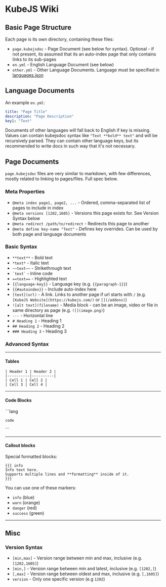 # KubeJS Wiki

## Basic Page Structure

Each page is its own directory, containing these files:

- `page.kubejsdoc` - Page Document (see below for syntax). Optional - if not present, its assumed that its an auto-index page that only contains links to its sub-pages
- `en.yml` - English Language Document (see below)
- `other.yml` - Other Language Documents. Language must be specified in [languages.json](/languages.json)

## Language Documents

An example `en.yml`:

```yml
title: "Page Title"
description: "Page Description"
key1: "Text"
```

Documents of other languages will fall back to English if key is missing. Values can contain kubejsdoc syntax like `"Text **bold** text"` and will be recursively parsed. They can contain other language keys, but its recommended to write docs in such way that it's not necessary.

## Page Documents

`page.kubejsdoc` files are very similar to markdown, with few differences, mostly related to linking to pages/files. Full spec below.

### Meta Properties

- `@meta index page1, page2, ...` - Ordered, comma-separated list of pages to include in index
- `@meta versions [1202,1605]` - Versions this page exists for. See Version Syntax below
- `@meta redirect /path/to/redirect` - Redirects this page to another
- `@meta define key-name "Text"` - Defines key overrides. Can be used by both page and language documents

### Basic Syntax

- `**text**` - Bold text
- `*text*` - Italic text
- `~~text~~` - Strikethrough text
- `` `text` `` - Inline code
- `==text==` - Highlighted text
- `{{language-key}}` - Language key (e.g. `{{paragraph-1}}`)
- `{{#autoindex}}` - Include auto-index here
- `[text](url)` - A link. Links to another page if url starts with `/` (e.g. `[KubeJS Website](https://kubejs.com/)` or `[](/addons)`)
- `![alt text](filename)` - Media block - can be an image, video or file in same directory as page (e.g. `![](image.png)`)
- `---` - Horizontal line
- `# Heading 1` - Heading 1
- `## Heading 2` - Heading 2
- `### Heading 3` - Heading 3

### Advanced Syntax

---

#### Tables

```
| Header 1 | Header 2 |
|----------|----------|
| Cell 1 | Cell 2 |
| Cell 3 | Cell 4 |
```

---

#### Code Blocks

\```lang

`code`

\```

---

#### Callout blocks

Special formatted blocks:

```
{{{ info
Info text here.
Supports multiple lines and **formatting** inside of it.
}}}
```

You can use one of these markers:

- `info` (blue)
- `warn` (orange)
- `danger` (red)
- `success` (green)

---

## Misc

### Version Syntax

- `[min,max]` - Version range between min and max, inclusive (e.g. `[1202,1605]`)
- `[min,]` - Version range between min and latest, inclusive (e.g. `[1202,]`)
- `[,max]` - Version range between oldest and max, inclusive (e.g. `[,1605]`)
- `version` - Only one specific version (e.g `1202`)
